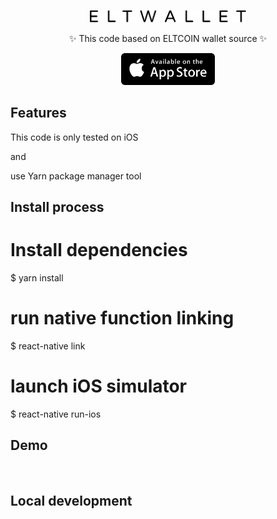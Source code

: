 <div align="center">
  <p>
    <img src="assets/logo.png" width="250" />
  </p>
  <p>
    ✨ This code based on ELTCOIN wallet source ✨
  </p>
  <p>
    <a href="https://eltwallet.eltcoin.tech">
    <img src="assets/app_store.svg" width="150"/>
  </a>
  </p>
</div>

## Features
This code is only tested on iOS

and

use Yarn package manager tool


## Install process

# Install dependencies
$ yarn install

# run native function linking
$ react-native link

# launch iOS simulator
$ react-native run-ios


## Demo

<div align="center">
  <img src="" height="300" />
</div>

## Local development



